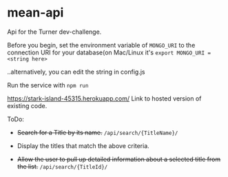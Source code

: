 # mean-api

Api for the Turner dev-challenge. 

Before you begin, set the environment variable of `MONGO_URI` to the connection URI for your database(on Mac/Linux it's `export MONGO_URI = <string here>`

..alternatively, you can edit the string in config.js

Run the service with `npm run`

https://stark-island-45315.herokuapp.com/ Link to hosted version of existing code. 

ToDo: 

* ~~Search for a Title by its name.~~ `/api/search/{TitleName}/`

* Display the titles that match the above criteria.

* ~~Allow the user to pull up detailed information about a selected title from the list.~~ `/api/search/{TitleId}/`



